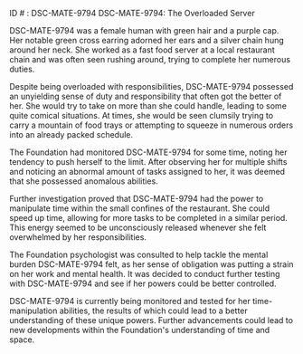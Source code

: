 ID # : DSC-MATE-9794
DSC-MATE-9794: The Overloaded Server

DSC-MATE-9794 was a female human with green hair and a purple cap. Her notable green cross earring adorned her ears and a silver chain hung around her neck. She worked as a fast food server at a local restaurant chain and was often seen rushing around, trying to complete her numerous duties.

Despite being overloaded with responsibilities, DSC-MATE-9794 possessed an unyielding sense of duty and responsibility that often got the better of her. She would try to take on more than she could handle, leading to some quite comical situations. At times, she would be seen clumsily trying to carry a mountain of food trays or attempting to squeeze in numerous orders into an already packed schedule.

The Foundation had monitored DSC-MATE-9794 for some time, noting her tendency to push herself to the limit. After observing her for multiple shifts and noticing an abnormal amount of tasks assigned to her, it was deemed that she possessed anomalous abilities.

Further investigation proved that DSC-MATE-9794 had the power to manipulate time within the small confines of the restaurant. She could speed up time, allowing for more tasks to be completed in a similar period. This energy seemed to be unconsciously released whenever she felt overwhelmed by her responsibilities.

The Foundation psychologist was consulted to help tackle the mental burden DSC-MATE-9794 felt, as her sense of obligation was putting a strain on her work and mental health. It was decided to conduct further testing with DSC-MATE-9794 and see if her powers could be better controlled.

DSC-MATE-9794 is currently being monitored and tested for her time-manipulation abilities, the results of which could lead to a better understanding of these unique powers. Further advancements could lead to new developments within the Foundation's understanding of time and space.